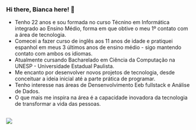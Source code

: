 ### Hi there, Bianca here! 👋
<!--
**biancapastos/biancapastos** is a ✨ _special_ ✨ repository because its `README.md` (this file) appears on your GitHub profile.
Here are some ideas to get you started: 
-->

- Tenho 22 anos e sou formada no curso Técnino em Informática integrado ao Ensino Médio, forma em que obtive o meu 1º contato com a área de tecnologia.
- Comecei  a fazer curso de inglês aos 11 anos de idade e pratiquei espanhol em meus 3 últimos anos de ensino médio - sigo mantendo contato com ambos os idiomas.
- Atualmente cursando Bacharelado em Ciência da Computação na UNESP - Universidade Estadual Paulista.
- Me encanto por desenvolver novos projetos de tecnologia, desde conceituar a ideia inicial até a parte prática de programar.
- Tenho interesse nas áreas de Densenvolvimento Eeb fullstack e Análise de Dados.
- O que mais me inspira na área é a capacidade inovadora da tecnologia de transformar a vida das pessoas.
  
##
<div>
  <a href="https://www.linkedin.com/in/bianca-pastos-0620a9182" target="_blank"><img src="https://img.shields.io/badge/-LinkedIn-%230077B5?style=for-the-badge&logo=linkedin&logoColor=white" target="_blank"></a>
</div>
